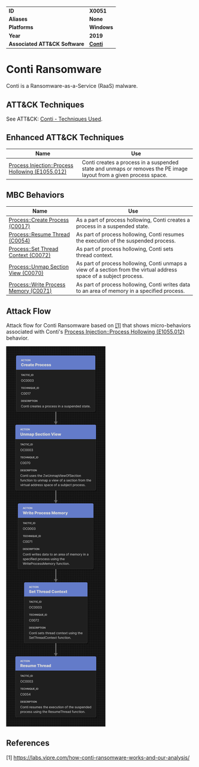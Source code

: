 
<table>
<tr>
<td><b>ID</b></td>
<td><b>X0051</b></td>
</tr>
<tr>
<td><b>Aliases</b></td>
<td><b>None</b></td>
</tr>
<tr>
<td><b>Platforms</b></td>
<td><b>Windows</b></td>
</tr>
<tr>
<td><b>Year</b></td>
<td><b>2019</b></td>
</tr>
<tr>
<td><b>Associated ATT&CK Software</b></td>
<td><b><a href="https://attack.mitre.org/software/S0575/">Conti</b></td>
</tr>
</table>

# Conti Ransomware

Conti is a Ransomware-as-a-Service (RaaS) malware.

## ATT&CK Techniques

See ATT&CK: [Conti - Techniques Used](https://attack.mitre.org/software/S0575/).

## Enhanced ATT&CK Techniques

|Name|Use|
|---|---|
|[Process Injection::Process Hollowing (E1055.012)](../defense-evasion/process-injection.md)|Conti creates a process in a suspended state and unmaps or removes the PE image layout from a given process space.|

## MBC Behaviors

|Name|Use|
|---|---|
|[Process::Create Process (C0017)](../micro-behaviors/process/create-process.md)|As a part of process hollowing, Conti creates a process in a suspended state.|
|[Process::Resume Thread (C0054)](../micro-behaviors/process/resume-thread.md)| As part of process hollowing, Conti resumes the execution of the suspended process.|
|[Process::Set Thread Context (C0072)](../micro-behaviors/process/set-thread-context.md)| As part of process hollowing, Conti sets thread context.|
|[Process::Unmap Section View (C0070)](../micro-behaviors/process/unmap-section-view.md)|As part of process hollowing, Conti unmaps a view of a section from the virtual address space of a subject process.|
|[Process::Write Process Memory (C0071)](../micro-behaviors/process/write-process-memory.md)|As part of process hollowing, Conti writes data to an area of memory in a specified process.|


## Attack Flow

Attack flow for Conti Ransomware based on [[1]](#1) that shows micro-behaviors associated with Conti's [Process Injection::Process Hollowing (E1055.012)](../defense-evasion/process-injection.md) behavior.

![Screenshot of Attack Flow (process hollowing) for Conti Ransomware based on Vipre article.](/xample-malware/AttackFlow/Conti_Process_Hollowing.png)

## References

<a name="1">[1]</a> https://labs.vipre.com/how-conti-ransomware-works-and-our-analysis/
